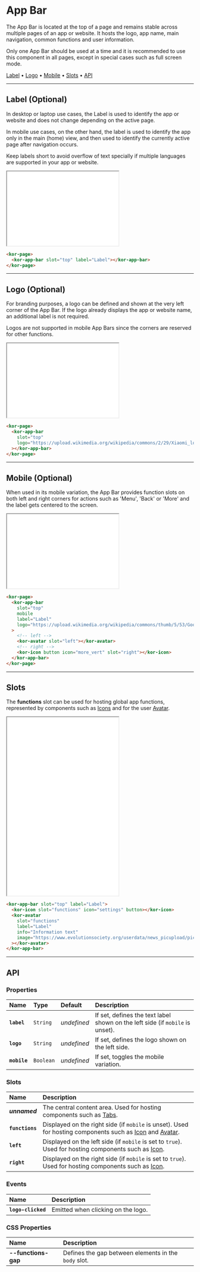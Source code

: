 # App Bar

The App Bar is located at the top of a page and remains stable across multiple pages of an app or website. It hosts the logo, app name, main navigation, common functions and user information.

Only one App Bar should be used at a time and it is recommended to use this component in all pages, except in special cases such as full screen mode.

[Label](<components/app-bar#label-(optional)>) • [Logo](<components/app-bar#logo-(optional)>) • [Mobile](<components/app-bar#mobile-(optional)>) • [Slots](components/app-bar#slots) • [API](components/app-bar#api)

---

## Label (Optional)

In desktop or laptop use cases, the Label is used to identify the app or website and does not change depending on the active page.

In mobile use cases, on the other hand, the label is used to identify the app only in the main (home) view, and then used to identify the currently active page after navigation occurs.

Keep labels short to avoid overflow of text specially if multiple languages are supported in your app or website.

<iframe src="./assets/docs/components/app-bar/label.html" height="200px"></iframe>

```html
<kor-page>
  <kor-app-bar slot="top" label="Label"></kor-app-bar>
</kor-page>
```

---

## Logo (Optional)

For branding purposes, a logo can be defined and shown at the very left corner of the App Bar. If the logo already displays the app or website name, an additional label is not required.

Logos are not supported in mobile App Bars since the corners are reserved for other functions.

<iframe src="./assets/docs/components/app-bar/logo.html" height="200px"></iframe>

```html
<kor-page>
  <kor-app-bar
    slot="top"
    logo="https://upload.wikimedia.org/wikipedia/commons/2/29/Xiaomi_logo.svg"
  ></kor-app-bar>
</kor-page>
```

---

## Mobile (Optional)

When used in its mobile variation, the App Bar provides function slots on both left and right corners for actions such as 'Menu', 'Back' or 'More' and the label gets centered to the screen.

<iframe src="./assets/docs/components/app-bar/mobile.html" height="200px"></iframe>

```html
<kor-page>
  <kor-app-bar
    slot="top"
    mobile
    label="Label"
    logo="https://upload.wikimedia.org/wikipedia/commons/thumb/5/53/Google_%22G%22_Logo.svg/512px-Google_%22G%22_Logo.svg.png"
  >
    <!-- left -->
    <kor-avatar slot="left"></kor-avatar>
    <!-- right -->
    <kor-icon button icon="more_vert" slot="right"></kor-icon>
  </kor-app-bar>
</kor-page>
```

---

## Slots

The **functions** slot can be used for hosting global app functions, represented by components such as [Icons](components/icon) and for the user [Avatar](components/avatar).

<iframe src="./assets/docs/components/app-bar/slots.html" height="480px"></iframe>

```html
<kor-app-bar slot="top" label="Label">
  <kor-icon slot="functions" icon="settings" button></kor-icon>
  <kor-avatar
    slot="functions"
    label="Label"
    info="Information text"
    image="https://www.evolutionsociety.org/userdata/news_picupload/pic_sid189-0-norm.jpg"
  ></kor-avatar>
</kor-app-bar>
```

---

## API

### Properties

| Name         | Type      | Default     | Description                                                                   |
| :----------- | :-------- | :---------- | :---------------------------------------------------------------------------- |
| **`label`**  | `String`  | _undefined_ | If set, defines the text label shown on the left side (if `mobile` is unset). |
| **`logo`**   | `String`  | _undefined_ | If set, defines the logo shown on the left side.                              |
| **`mobile`** | `Boolean` | _undefined_ | If set, toggles the mobile variation.                                         |

### Slots

| Name            | Description                                                                                                                                        |
| :-------------- | :------------------------------------------------------------------------------------------------------------------------------------------------- |
| **_unnamed_**   | The central content area. Used for hosting components such as [Tabs](/components/tabs).                                                            |
| **`functions`** | Displayed on the right side (if `mobile` is unset). Used for hosting components such as [Icon](/components/icon) and [Avatar](/components/avatar). |
| **`left`**      | Displayed on the left side (if `mobile` is set to `true`). Used for hosting components such as [Icon](/components/icon).                           |
| **`right`**     | Displayed on the right side (if `mobile` is set to `true`). Used for hosting components such as [Icon](/components/icon).                          |

### Events

| Name               | Description                        |
| :----------------- | :--------------------------------- |
| **`logo-clicked`** | Emitted when clicking on the logo. |

### CSS Properties

| Name                | Description                                          |
| :------------------ | :--------------------------------------------------- |
| **--functions-gap** | Defines the gap between elements in the `body` slot. |

